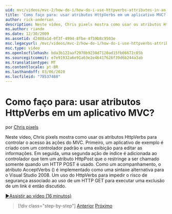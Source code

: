 ```yaml
---
uid: mvc/videos/mvc-2/how-do-i/how-do-i-use-httpverbs-attributes-in-an-mvc-application
title: 'Como faço para: usar atributos HttpVerbs em um aplicativo MVC? | Microsoft Docs'
author: rick-anderson
description: Neste vídeo, Chris pixels mostra como usar os atributos HttpVerbs para controlar o acesso às ações do MVC. Primeiro, um aplicativo de exemplo é criado com um co padrão...
ms.author: riande
ms.date: 12/30/2009
ms.assetid: d2488a1d-0f3f-4994-8fbe-4f59b8c9503e
msc.legacyurl: /mvc/videos/mvc-2/how-do-i/how-do-i-use-httpverbs-attributes-in-an-mvc-application
msc.type: video
ms.openlocfilehash: bda3b122aaf2970b9238d7120ad15fb06672c85b
ms.sourcegitcommit: e7e91932a6e91a63e2e46417626f39d6b244a3ab
ms.translationtype: MT
ms.contentlocale: pt-BR
ms.lasthandoff: 03/06/2020
ms.locfileid: "78537488"
---
```

# <a name="how-do-i-use-httpverbs-attributes-in-an-mvc-application"></a>Como faço para: usar atributos HttpVerbs em um aplicativo MVC?

por [Chris pixels](https://twitter.com/chrispels)

Neste vídeo, Chris pixels mostra como usar os atributos HttpVerbs para controlar o acesso às ações do MVC. Primeiro, um aplicativo de exemplo é criado com um controlador padrão e uma exibição para editar as informações. Em seguida, uma segunda ação de índice é adicionada ao controlador que tem um atributo HttpPost que o restringe a ser chamado somente quando um HTTP POST é usado. Como um acompanhamento, o atributo AcceptVerbs () é implementado como uma sintaxe alternativa para o Visual Studio 2008. Um uso do HttpVerbs para impedir o risco de segurança associado ao uso de um HTTP GET para executar uma exclusão de um link é então discutido.

[&#9654;Assistir ao vídeo (16 minutos)](https://channel9.msdn.com/Blogs/ASP-NET-Site-Videos/how-do-i-use-httpverbs-attributes-in-an-mvc-application)

> [!div class="step-by-step"]
> [Anterior](how-do-i-work-with-model-binders-in-an-mvc-application.md)
> [Próximo](mvc2-html-encoding.md)
